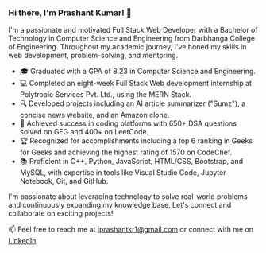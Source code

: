 ### Hi there, I'm Prashant Kumar! 👋

I'm a passionate and motivated Full Stack Web Developer with a Bachelor of Technology in Computer Science and Engineering from Darbhanga College of Engineering. Throughout my academic journey, I've honed my skills in web development, problem-solving, and mentoring.

- 🎓 Graduated with a GPA of 8.23 in Computer Science and Engineering.
- 💻 Completed an eight-week Full Stack Web development internship at Polytropic Services Pvt. Ltd., using the MERN Stack.
- 🔍 Developed projects including an AI article summarizer ("Sumz"), a concise news website, and an Amazon clone.
- 🌟 Achieved success in coding platforms with 650+ DSA questions solved on GFG and 400+ on LeetCode.
- 🏆 Recognized for accomplishments including a top 6 ranking in Geeks for Geeks and achieving the highest rating of 1570 on CodeChef.
- 📚 Proficient in C++, Python, JavaScript, HTML/CSS, Bootstrap, and MySQL, with expertise in tools like Visual Studio Code, Jupyter Notebook, Git, and GitHub.

I'm passionate about leveraging technology to solve real-world problems and continuously expanding my knowledge base. Let's connect and collaborate on exciting projects!

📫 Feel free to reach me at iprashantkr1@gmail.com or connect with me on [LinkedIn](linkedin.com/in/iprashantkr1/).


<!---
iprashantkr1/iprashantkr1 is a ✨ special ✨ repository because its `README.md` (this file) appears on your GitHub profile.
You can click the Preview link to take a look at your changes.
--->
